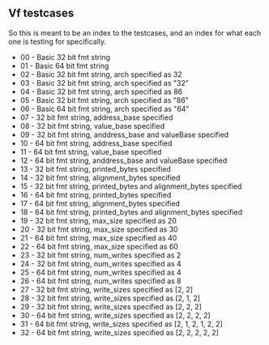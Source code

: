 ## Vf testcases

So this is meant to be an index to the testcases, and an index for what each one is testing for specifically.

*	00	-	Basic 32 bit fmt string
*	01	-	Basic 64 bit fmt string
*	02	-	Basic 32 bit fmt string, arch specified as 32
*	03	-	Basic 32 bit fmt string, arch specified as "32"
*	04	-	Basic 32 bit fmt string, arch specified as 86
*	05	-	Basic 32 bit fmt string, arch specified as "86"
*	06	-	Basic 64 bit fmt string, arch specified as "64"
*	07	-	32 bit fmt string, address_base specified
*	08	-	32 bit fmt string, value_base specified
*	09	-	32 bit fmt string, anddress_base and valueBase specified
*	10	-	64 bit fmt string, address_base specified
*	11	-	64 bit fmt string, value_base specified
*	12	-	64 bit fmt string, anddress_base and valueBase specified
*	13	-	32 bit fmt string, printed_bytes specified
*	14	-	32 bit fmt string, alignment_bytes specified
*	15	-	32 bit fmt string, printed_bytes and alignment_bytes specified
*	16	-	64 bit fmt string, printed_bytes specified
*	17	-	64 bit fmt string, alignment_bytes specified
*	18	-	64 bit fmt string, printed_bytes and alignment_bytes specified
*	19	-	32 bit fmt string, max_size specified as 20
*	20	-	32 bit fmt string, max_size specified as 30
*	21	-	64 bit fmt string, max_size specified as 40
*	22	-	64 bit fmt string, max_size specified as 60
*	23	-	32 bit fmt string, num_writes specified as 2
*	24	-	32 bit fmt string, num_writes specified as 4
*	25	-	64 bit fmt string, num_writes specified as 4
*	26	-	64 bit fmt string, num_writes specified as 8
*	27	-	32 bit fmt string, write_sizes specified as [2, 2]
*	28	-	32 bit fmt string, write_sizes specified as [2, 1, 2]
*	29	-	32 bit fmt string, write_sizes specified as [2, 2, 2]
*	30	-	64 bit fmt string, write_sizes specified as [2, 2, 2, 2]
*	31	-	64 bit fmt string, write_sizes specified as [2, 1, 2, 1, 2, 2]
*	32	-	64 bit fmt string, write_sizes specified as [2, 2, 2, 2, 2]
